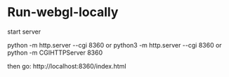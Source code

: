 # Run-webgl-locally

start server

python -m http.server --cgi 8360 
or
python3 -m http.server --cgi 8360
or
python -m CGIHTTPServer 8360

then go: http://localhost:8360/index.html
